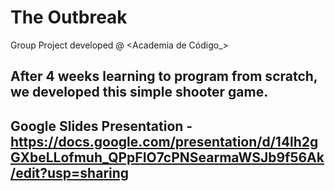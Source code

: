 # The Outbreak
Group Project developed @ <Academia de Código_>

## After 4 weeks learning to program from scratch, we developed this simple shooter game.
## Google Slides Presentation - https://docs.google.com/presentation/d/14lh2gGXbeLLofmuh_QPpFIO7cPNSearmaWSJb9f56Ak/edit?usp=sharing
